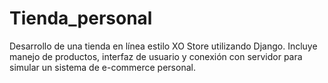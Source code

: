 # Tienda_personal
Desarrollo de una tienda en línea estilo XO Store utilizando Django. Incluye manejo de productos, interfaz de usuario y conexión con servidor para simular un sistema de e-commerce personal.
